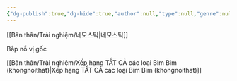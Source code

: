 ```yaml
---
{"dg-publish":true,"dg-hide":true,"author":null,"type":null,"genre":null,"tags":["food","snack"],"title":"Ăn vặt","permalink":"/ban-than/trai-nghiem/an-vat/","hide":true,"dgPassFrontmatter":true}
---
```



[[Bản thân/Trải nghiệm/네모스틱\|네모스틱]]

Bắp nổ vị gốc




[[Bản thân/Trải nghiệm/Xếp hạng TẤT CẢ các loại Bim Bim (khongnoithat)\|Xếp hạng TẤT CẢ các loại Bim Bim (khongnoithat)]]

